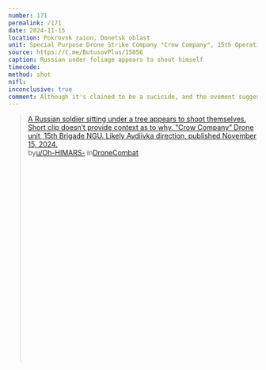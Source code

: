 ```yaml
---
number: 171
permalink: /171
date: 2024-11-15
location: Pokrovsk raion, Donetsk oblast
unit: Special Purpose Drone Strike Company "Crow Company", 15th Operational Assignment Brigade
source: https://t.me/ButusovPlus/15056
caption: Russian under foliage appears to shoot himself
timecode: 
method: shot
nsfl: 
inconclusive: true
comment: Although it's clained to be a sucicide, and the ovement suggests so, it isn't entirely clear from the footage what's going on.
---
```

<blockquote class="reddit-embed-bq" style="height:500px" data-embed-height="586"><a href="https://www.reddit.com/r/DroneCombat/comments/1gshv5u/a_russian_soldier_sitting_under_a_tree_appears_to/">A Russian soldier sitting under a tree appears to shoot themselves. Short clip doesn’t provide context as to why. “Crow Company” Drone unit, 15th Brigade NGU. Likely Avdiivka direction, published November 15, 2024.</a><br> by<a href="https://www.reddit.com/user/Oh-HIMARS-/">u/Oh-HIMARS-</a> in<a href="https://www.reddit.com/r/DroneCombat/">DroneCombat</a></blockquote><script async="" src="https://embed.reddit.com/widgets.js" charset="UTF-8"></script>